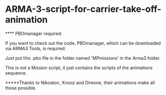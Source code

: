 # ARMA-3-script-for-carrier-take-off-animation
**** PBOmanager required.

If you want to check out the code, PBOmanager, which can be downloaded via ARMA3 Tools, is required.

Just put this .pbo file in the folder named 'MPmissions' in the Arma3 folder.

This is not a Mission script, it just contains the scripts of the animations sequence.


*****Thanks to Nikoaton, Xnooz and Direone, their animations make all these possible.
